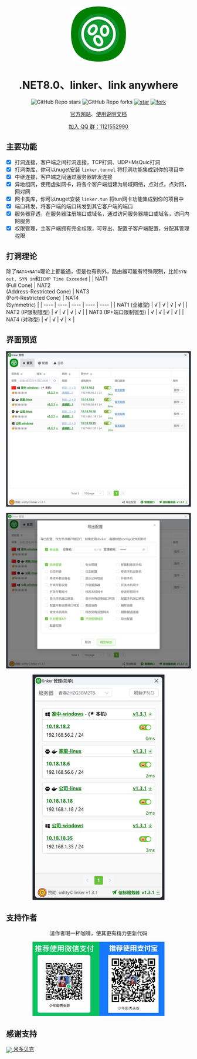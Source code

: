
<!--
 * @Author: snltty
 * @Date: 2021-08-22 14:09:03
 * @LastEditors: snltty
 * @LastEditTime: 2022-11-21 16:36:26
 * @version: v1.0.0
 * @Descripttion: 功能说明
 * @FilePath: \client.service.ui.webd:\desktop\linker\README.md
-->
<div align="center">
<p><img src="./readme/logo.png" height="150"></p> 

# .NET8.0、linker、link anywhere

![GitHub Repo stars](https://img.shields.io/github/stars/snltty/linker?style=social)
![GitHub Repo forks](https://img.shields.io/github/forks/snltty/linker?style=social)
[![star](https://gitee.com/snltty/linker/badge/star.svg?theme=dark)](https://gitee.com/snltty/linker/stargazers)
[![fork](https://gitee.com/snltty/linker/badge/fork.svg?theme=dark)](https://gitee.com/snltty/linker/members)

<a href="https://linker.snltty.com">官方网站</a>、<a href="https://linker-doc.snltty.com">使用说明文档</a>

<a href="https://jq.qq.com/?_wv=1027&k=ucoIVfz4" target="_blank">加入 QQ 群：1121552990</a>

</div>

## 主要功能

- [x] 打洞连接，客户端之间打洞连接，TCP打洞、UDP+MsQuic打洞
- [x] 打洞类库，你可以nuget安装 `linker.tunnel` 将打洞功能集成到你的项目中
- [x] 中继连接，客户端之间通过服务器转发连接
- [x] 异地组网，使用虚拟网卡，将各个客户端组建为局域网络，点对点，点对网，网对网
- [x] 网卡类库，你可以nuget安装 `linker.tun` 将tun网卡功能集成到你的项目中
- [x] 端口转发，将客户端的端口转发到其它客户端的端口
- [x] 服务器穿透，在服务器注册端口或域名，通过访问服务器端口或域名，访问内网服务 
- [x] 权限管理，主客户端拥有完全权限，可导出、配置子客户端配置，分配其管理权限

## 打洞理论

除了`NAT4+NAT4`理论上都能通，但是也有例外，路由器可能有特殊限制，比如`SYN out, SYN in`和`ICMP Time Exceeded`
|     | NAT1<br/>(Full Cone)  | NAT2<br/>(Address-Restricted Cone)  | NAT3<br/>(Port-Restricted Cone)  | NAT4<br/>(Symmetric)  |
|  ----  | ----  | ----  | ----  | ----  |
| NAT1 (全锥型)  | √   | √  | √  | √ | 
| NAT2 (IP限制锥型) | √   | √  | √  | √ | 
| NAT3 (IP+端口限制锥型) | √   | √  | √  | √ | 
| NAT4 (对称型) | √   | √  | √  | × | 

## 界面预览

<div align="center">
<p><img src="./readme/full.png"></p> 
<p><img src="./readme/access.png"></p> 
<p><img src="./readme/net.png" width="360"></p> 
</div>

## 支持作者

<div align="center">
请作者喝一杯咖啡，使其更有精力更新代码
<p><img src="./readme/qr.jpg" width="360"></p> 
</div>

## 感谢支持 

<a href="https://mi-d.cn" target="_blank">
<img src="https://mi-d.cn/wp-content/uploads/2021/12/cropped-1639494965-网站LOGO无字.png" width="40" style="vertical-align: middle;"> 米多贝克</a>


